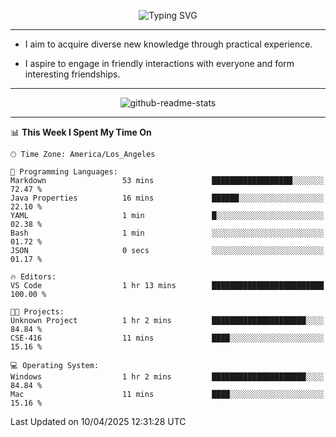 <p align="center">
  <img src="https://readme-typing-svg.demolab.com?font=Fira+Code&weight=500&size=32&duration=2500&pause=1600&center=true&vCenter=true&random=false&width=1024&height=64&lines=Hi+there+%F0%9F%91%8B;I'm+delighted+you+could+make+it+here+%F0%9F%8E%89;I'm+Harry%2C+a+college+student+still+finding+my+way" alt="Typing SVG" />
</p>


---


- I aim to acquire diverse new knowledge through practical experience.

- I aspire to engage in friendly interactions with everyone and form interesting friendships.


---


<p align="center">
  <img src="https://github-readme-stats.vercel.app/api?username=Harry-Jing&show_icons=true" alt="github-readme-stats"/>
</p>


---

<!--START_SECTION:waka-->
📊 **This Week I Spent My Time On** 

```text
🕑︎ Time Zone: America/Los_Angeles

💬 Programming Languages: 
Markdown                 53 mins             ██████████████████░░░░░░░   72.47 % 
Java Properties          16 mins             ██████░░░░░░░░░░░░░░░░░░░   22.10 % 
YAML                     1 min               █░░░░░░░░░░░░░░░░░░░░░░░░   02.38 % 
Bash                     1 min               ░░░░░░░░░░░░░░░░░░░░░░░░░   01.72 % 
JSON                     0 secs              ░░░░░░░░░░░░░░░░░░░░░░░░░   01.17 % 

🔥 Editors: 
VS Code                  1 hr 13 mins        █████████████████████████   100.00 % 

🐱‍💻 Projects: 
Unknown Project          1 hr 2 mins         █████████████████████░░░░   84.84 % 
CSE-416                  11 mins             ████░░░░░░░░░░░░░░░░░░░░░   15.16 % 

💻 Operating System: 
Windows                  1 hr 2 mins         █████████████████████░░░░   84.84 % 
Mac                      11 mins             ████░░░░░░░░░░░░░░░░░░░░░   15.16 % 
```


 Last Updated on 10/04/2025 12:31:28 UTC
<!--END_SECTION:waka-->
